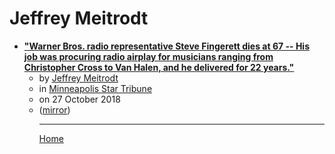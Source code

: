# Jeffrey Meitrodt

 - [**"Warner Bros. radio representative Steve Fingerett dies at 67 -- His job was procuring radio airplay for musicians ranging from Christopher Cross to Van Halen, and he delivered for 22 years."**](https://www.startribune.com/warner-bros-radio-representative-steve-fingerett-dies-at-67/498793531/)<ul><li>by [Jeffrey Meitrodt](../../authors/jeffrey-meitrodt/index.md)</li><li>in [Minneapolis Star Tribune](https://www.startribune.com/)</li><li>on 27 October 2018</li><li>([mirror](https://web.archive.org/web/*/https://www.startribune.com/warner-bros-radio-representative-steve-fingerett-dies-at-67/498793531/))</li><ul>

----

[Home](../index.md)
